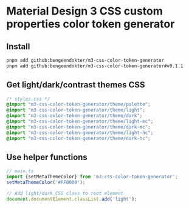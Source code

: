 # Material Design 3 CSS custom properties color token generator
## Install
```bash
pnpm add github:bengeendokter/m3-css-color-token-generator
pnpm add github:bengeendokter/m3-css-color-token-generator#v0.1.1
```
## Get light/dark/contrast themes CSS
```CSS
/* styles.css */
@import "m3-css-color-token-generator/theme/palette";
@import "m3-css-color-token-generator/theme/light";
@import "m3-css-color-token-generator/theme/dark";
@import "m3-css-color-token-generator/theme/light-mc";
@import "m3-css-color-token-generator/theme/dark-mc";
@import "m3-css-color-token-generator/theme/light-hc";
@import "m3-css-color-token-generator/theme/dark-hc";
```
## Use helper functions
```TypeScript
// main.ts
import {setMetaThemeColor} from 'm3-css-color-token-generator';
setMetaThemeColor('#FF0000');

// Add light/dark CSS class to root element
document.documentElement.classList.add('light');
```
